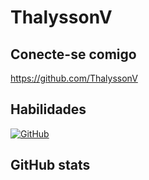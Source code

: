 # ThalyssonV

## Conecte-se comigo
https://github.com/ThalyssonV
## Habilidades
[![GitHub](https://img.shields.io/badge/GitHub-100000?style=for-the-badge&logo=github&logoColor=white)](https://github.com/SEUUSERNAME)  
## GitHub stats

 
